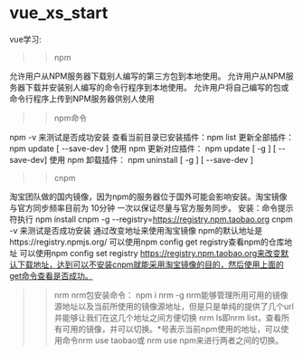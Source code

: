 # vue_xs_start
vue学习:

>>npm

允许用户从NPM服务器下载别人编写的第三方包到本地使用。
允许用户从NPM服务器下载并安装别人编写的命令行程序到本地使用。
允许用户将自己编写的包或命令行程序上传到NPM服务器供别人使用


>>npm命令

npm -v 来测试是否成功安装
查看当前目录已安装插件：npm list
更新全部插件： npm update [ --save-dev ]
使用 npm 更新对应插件： npm update <name> [ -g ] [ --save-dev]
使用 npm 卸载插件： npm uninstall <name> [ -g ] [ --save-dev ]

>>cnpm

淘宝团队做的国内镜像，因为npm的服务器位于国外可能会影响安装。淘宝镜像与官方同步频率目前为 10分钟 一次以保证尽量与官方服务同步。
安装：命令提示符执行
npm install cnpm -g --registry=https://registry.npm.taobao.org
cnpm -v 来测试是否成功安装
通过改变地址来使用淘宝镜像
npm的默认地址是https://registry.npmjs.org/
可以使用npm config get registry查看npm的仓库地址
可以使用npm config set registry https://registry.npm.taobao.org来改变默认下载地址，达到可以不安装cnpm就能采用淘宝镜像的目的，然后使用上面的get命令查看是否成功。

>>nrm
nrm包安装命令： npm i nrm -g
nrm能够管理所用可用的镜像源地址以及当前所使用的镜像源地址，但是只是单纯的提供了几个url并能够让我们在这几个地址之间方便切换
nrm ls即nrm list，查看所有可用的镜像，并可以切换。*号表示当前npm使用的地址，可以使用命令nrm use taobao或 nrm use npm来进行两者之间的切换。

